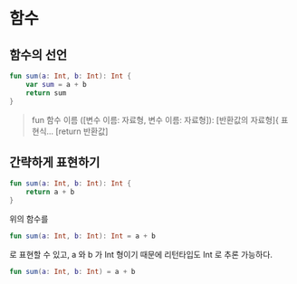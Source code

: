 # 함수

## 함수의 선언

```kotlin
fun sum(a: Int, b: Int): Int {
    var sum = a + b
    return sum
}
```

> fun 함수 이름 ([변수 이름: 자료형, 변수 이름: 자료형]): [반환값의 자료형]{
> 표현식...
> [return 반환값]

## 간략하게 표현하기

```kotlin
fun sum(a: Int, b: Int): Int {
    return a + b
}
```

위의 함수를

```kotlin
fun sum(a: Int, b: Int): Int = a + b
```

로 표현할 수 있고, a 와 b 가 Int 형이기 때문에 리턴타입도 Int 로 추론 가능하다.

```kotlin
fun sum(a: Int, b: Int) = a + b
```